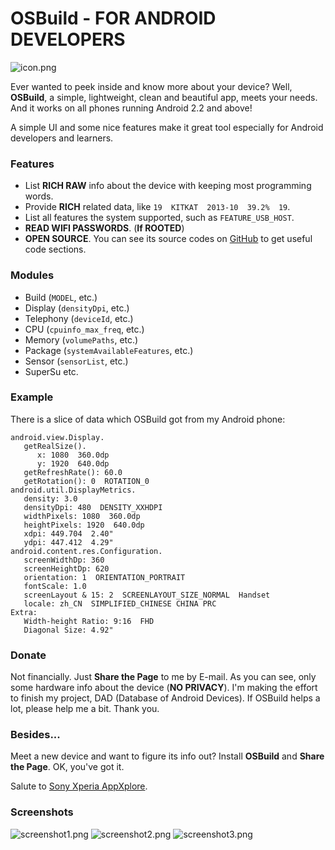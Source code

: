 # OSBuild - FOR ANDROID DEVELOPERS

![icon.png](/Drawable/icon.png)

Ever wanted to peek inside and know more about your device? Well, **OSBuild**, a simple, lightweight, clean and beautiful app, meets your needs. And it works on all phones running Android 2.2 and above!

A simple UI and some nice features make it great tool especially for Android developers and learners.

### Features
* List **RICH RAW** info about the device with keeping most programming words.
* Provide **RICH** related data, like `19  KITKAT  2013-10  39.2%  19`.
* List all features the system supported, such as `FEATURE_USB_HOST`.
* **READ WIFI PASSWORDS**. (**If ROOTED**)
* **OPEN SOURCE**. You can see its source codes on [GitHub](https://github.com/by-syk/OSBuild) to get useful code sections.

### Modules
* Build (`MODEL`, etc.)
* Display (`densityDpi`, etc.)
* Telephony (`deviceId`, etc.)
* CPU (`cpuinfo_max_freq`, etc.)
* Memory (`volumePaths`, etc.)
* Package (`systemAvailableFeatures`, etc.)
* Sensor (`sensorList`, etc.)
* SuperSu
etc.

### Example
There is a slice of data which OSBuild got from my Android phone:
```
android.view.Display.
   getRealSize().
      x: 1080  360.0dp
      y: 1920  640.0dp
   getRefreshRate(): 60.0
   getRotation(): 0  ROTATION_0
android.util.DisplayMetrics.
   density: 3.0
   densityDpi: 480  DENSITY_XXHDPI
   widthPixels: 1080  360.0dp
   heightPixels: 1920  640.0dp
   xdpi: 449.704  2.40"
   ydpi: 447.412  4.29"
android.content.res.Configuration.
   screenWidthDp: 360
   screenHeightDp: 620
   orientation: 1  ORIENTATION_PORTRAIT
   fontScale: 1.0
   screenLayout & 15: 2  SCREENLAYOUT_SIZE_NORMAL  Handset
   locale: zh_CN  SIMPLIFIED_CHINESE CHINA PRC
Extra:
   Width-height Ratio: 9:16  FHD
   Diagonal Size: 4.92"
```

### Donate
Not financially.
Just **Share the Page** to me by E-mail. As you can see, only some hardware info about the device (**NO PRIVACY**).
I'm making the effort to finish my project, DAD (Database of Android Devices). If OSBuild helps a lot, please help me a bit. Thank you.

### Besides...
Meet a new device and want to figure its info out? Install **OSBuild** and **Share the Page**. OK, you've got it.

Salute to [Sony Xperia AppXplore](http://developer.sonymobile.com/knowledge-base/tools/download-appxplore-and-learn-more-about-your-apps/).

### Screenshots
![screenshot1.png](/Drawable/screenshot1.png)
![screenshot2.png](/Drawable/screenshot2.png)
![screenshot3.png](/Drawable/screenshot3.png)
